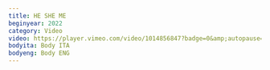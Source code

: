 ```yaml
---
title: HE SHE ME
beginyear: 2022
category: Video
video: https://player.vimeo.com/video/1014856847?badge=0&amp;autopause=0&amp;player_id=0&amp;app_id=58479
bodyita: Body ITA
bodyeng: Body ENG
---
```

